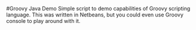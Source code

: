 #Groovy Java Demo
Simple script to demo capabilities of Groovy scripting language.
This was written in Netbeans, but you could even use Groovy console to play around with it.
